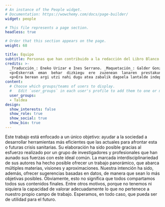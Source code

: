 ```yaml
---
# An instance of the People widget.
# Documentation: https://wowchemy.com/docs/page-builder/
widget: people

# This file represents a page section.
headless: true

# Order that this section appears on the page.
weight: 68

title: Equipo
subtitle: Personas que han contribuido a la redacción del Libro Blanco
credits: >- 
  _Traducción_: Eneko Urizar e Ines Serrano. _Maquetación_: Galder González.  <br />
  <p>Eskerrak  eman  behar  dizkiegu  ere  zuzenean  lanaren  prestakuntzan  ez,  baina lan  hau  aurrera eramateko mota ezberdinetako ekarpenak egin dituzten zenbait profesional eta adituei. Mila esker  Estibalitz,  Iker,  Janire,  David,  Angela,  Jonathan,  Jakeline,  Guillermo,  Marian,  Adrian, Izortze, Álvaro...  </p>
  <p>Era berean argi utzi nahi dugu atea zabalik dagoela lantalde independente eta anitz honi etorkizunean gehituko zaizkion guztiei.</p>
content:
  # Choose which groups/teams of users to display.
  #   Edit `user_groups` in each user's profile to add them to one or more of these groups.
  user_groups:
  - Taldea
design:
  show_interests: false
  show_role: true
  show_social: true
  show_bio: true
---
```


Este  trabajo  está  enfocado  a  un  único  objetivo:  ayudar  a  la  sociedad  a  desarrollar herramientas  más  eficientes  que  las  actuales  para  afrontar  esta  o  futuras  crisis  sanitarias.  Su elaboración  ha  sido  posible  gracias  al  esfuerzo  realizado  por  un  grupo  de investigadores  y profesionales que han aunado sus fuerzas con este ideal común. La marcada interdisciplinariedad de sus autores ha hecho posible ofrecer un trabajo panorámico, que abarca múltiples materias, visiones y aproximaciones. Nuestra intención ha sido, además, ofrecer sugerencias basadas en datos, de manera que sean lo más objetivas posibles. Obviamente, esto no significa que todos compartamos todos sus contenidos finales. Entre otros motivos, porque no tenemos ni siquiera la capacidad de valorar adecuadamente lo que no pertenece a nuestro propio campo de trabajo. Esperamos, en todo caso, que pueda ser de utilidad para el futuro.